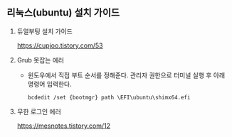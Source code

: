 ## 리눅스(ubuntu) 설치 가이드

1. 듀얼부팅 설치 가이드

   https://cupjoo.tistory.com/53

2. Grub 못잡는 에러

   - 윈도우에서 직접 부트 순서를 정해준다. 관리자 권한으로 터미널 실행 후 아래 명령어 입력한다.

     ```
     bcdedit /set {bootmgr} path \EFI\ubuntu\shimx64.efi
     ```

3. 무한 로그인 에러

   https://mesnotes.tistory.com/12
